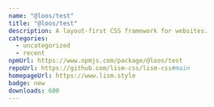 ```yaml
---
name: "@loos/test"
title: "@loos/test"
description: A layout-first CSS framework for websites.
categories:
  - uncategorized
  - recent
npmUrl: https://www.npmjs.com/package/@loos/test
repoUrl: https://github.com/lism-css/lism-css#main
homepageUrl: https://www.lism.style
badge: new
downloads: 600
---
```

